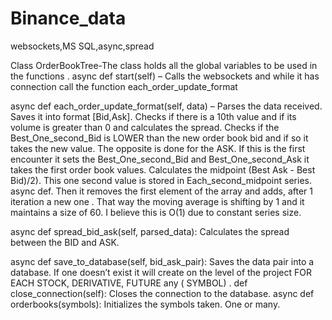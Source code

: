 # Binance_data
websockets,MS SQL,async,spread


Class OrderBookTree-The class holds all the global variables to be used in the functions . async def start(self) – Calls the websockets and while it has connection call the function each_order_update_format

async def each_order_update_format(self, data) – Parses the data received. Saves it into format [Bid,Ask]. Checks if there is a 10th value and if its volume is greater than 0 and calculates the spread. Checks if the Best_One_second_Bid is LOWER than the new order book bid and if so it takes the new value. The opposite is done for the ASK. If this is the first encounter it sets the Best_One_second_Bid and Best_One_second_Ask it takes the first order book values. Calculates the midpoint (Best Ask - Best Bid)/2). This one second value is stored in Each_second_midpoint series. async def. Then it removes the first element of the array and adds, after 1 iteration a new one . That way the moving average is shifting by 1 and it maintains a size of 60. I believe this is O(1) due to constant series size.

async def spread_bid_ask(self, parsed_data): Calculates the spread between the BID and ASK.

async def save_to_database(self, bid_ask_pair): Saves the data pair into a database. If one doesn’t exist it will create on the level of the project FOR EACH STOCK, DERIVATIVE, FUTURE any ( SYMBOL) . def close_connection(self): Closes the connection to the database. async def orderbooks(symbols): Initializes the symbols taken. One or many.
